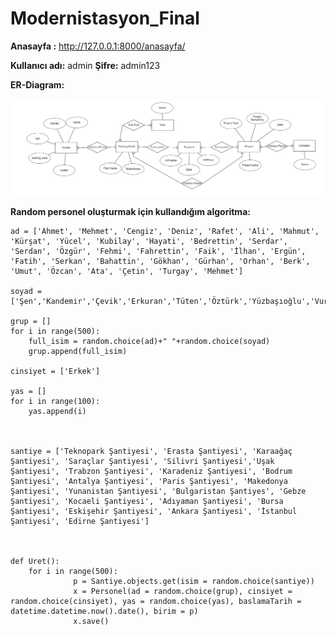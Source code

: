 # Modernistasyon_Final
 
**Anasayfa :** http://127.0.0.1:8000/anasayfa/

**Kullanıcı adı:** admin
**Şifre:** admin123

**ER-Diagram:**

![alt text](https://github.com/halfcress/Modernistasyon_Django_Final/blob/main/ER-Diagram.png?raw=true)

**Random personel oluşturmak için kullandığım algoritma:**

```
ad = ['Ahmet', 'Mehmet', 'Cengiz', 'Deniz', 'Rafet', 'Ali', 'Mahmut', 'Kürşat', 'Yücel', 'Kubilay', 'Hayati', 'Bedrettin', 'Serdar', 'Serdan', 'Özgür', 'Fehmi', 'Fahrettin', 'Faik', 'İlhan', 'Ergün', 'Fatih', 'Serkan', 'Bahattin', 'Gökhan', 'Gürhan', 'Orhan', 'Berk', 'Umut', 'Özcan', 'Ata', 'Çetin', 'Turgay', 'Mehmet']

soyad = ['Şen','Kandemir','Çevik','Erkuran','Tüten','Öztürk','Yüzbaşıoğlu','Vural','Yücel','Sönmez','Ertekin','Dede','Uyanık','Aslan','Akbulut','Orhan','Uz','Yavuz','Erdem','Kulaç','Kaya','Selvi','Akpınar','Abacıoğlu','Çay','Işık','Özer','Özdemir','Demir','Öztürk']

grup = []
for i in range(500): 
    full_isim = random.choice(ad)+" "+random.choice(soyad)
    grup.append(full_isim)

cinsiyet = ['Erkek']

yas = []
for i in range(100):
    yas.append(i)



santiye = ['Teknopark Şantiyesi', 'Erasta Şantiyesi', 'Karaağaç Şantiyesi', 'Saraçlar Şantiyesi', 'Silivri Şantiyesi','Uşak Şantiyesi', 'Trabzon Şantiyesi', 'Karadeniz Şantiyesi', 'Bodrum Şantiyesi', 'Antalya Şantiyesi', 'Paris Şantiyesi', 'Makedonya Şantiyesi', 'Yunanistan Şantiyesi', 'Bulgaristan Şantiyes', 'Gebze Şantiyesi', 'Kocaeli Şantiyesi', 'Adıyaman Şantiyesi', 'Bursa Şantiyesi', 'Eskişehir Şantiyesi', 'Ankara Şantiyesi', 'İstanbul Şantiyesi', 'Edirne Şantiyesi']  



def Uret():
    for i in range(500):
		      p = Santiye.objects.get(isim = random.choice(santiye))
		      x = Personel(ad = random.choice(grup), cinsiyet = random.choice(cinsiyet), yas = random.choice(yas), baslamaTarih = datetime.datetime.now().date(), birim = p)
		      x.save()


```

